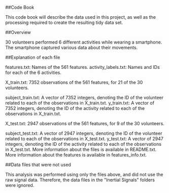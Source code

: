 ##Code Book

This code book will describe the data used in this project, as well as the processing required to create the resulting tidy data set.

##Overview

30 volunteers performed 6 different activities while wearing a smartphone. The smartphone captured various data about their movements.

##Explanation of each file

features.txt: Names of the 561 features.
activity_labels.txt: Names and IDs for each of the 6 activities.

X_train.txt: 7352 observations of the 561 features, for 21 of the 30 volunteers.

subject_train.txt: A vector of 7352 integers, denoting the ID of the volunteer related to each of the observations in X_train.txt.
y_train.txt: A vector of 7352 integers, denoting the ID of the activity related to each of the observations in X_train.txt.

X_test.txt: 2947 observations of the 561 features, for 9 of the 30 volunteers.

subject_test.txt: A vector of 2947 integers, denoting the ID of the volunteer related to each of the observations in X_test.txt.
y_test.txt: A vector of 2947 integers, denoting the ID of the activity related to each of the observations in X_test.txt.
More information about the files is available in README.txt. More information about the features is available in features_info.txt.

##Data files that were not used

This analysis was performed using only the files above, and did not use the raw signal data. Therefore, the data files in the "Inertial Signals" folders were ignored.